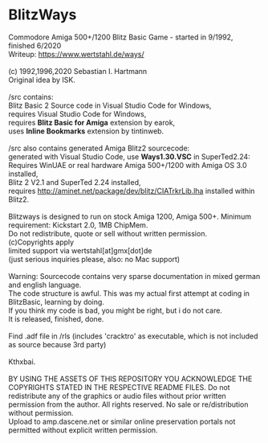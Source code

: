 # BlitzWays
Commodore Amiga 500+/1200 Blitz Basic Game - started in 9/1992, finished 6/2020<br>
Writeup: https://www.wertstahl.de/ways/<br>
<br>
(c) 1992,1996,2020 Sebastian I. Hartmann <br>
Original idea by ISK.<br> 
<br>
/src contains:<br>
Blitz Basic 2 Source code in Visual Studio Code for Windows,<br>
requires Visual Studio Code for Windows,<br>
requires <b>Blitz Basic for Amiga</b> extension by earok,<br>
uses <b>Inline Bookmarks</b> extension by tintinweb.<br>
<br>
/src also contains generated Amiga Blitz2 sourcecode:<br>
generated with Visual Studio Code, use <b>Ways1.30.VSC</b> in SuperTed2.24:<br>
Requires WinUAE or real hardware Amiga 500+/1200 with Amiga OS 3.0 installed,<br>
Blitz 2 V2.1 and SuperTed 2.24 installed,<br>
requires http://aminet.net/package/dev/blitz/CIATrkrLib.lha installed within Blitz2.<br>
<br>
Blitzways is designed to run on stock Amiga 1200, Amiga 500+. Minimum requirement: Kickstart 2.0, 1MB ChipMem.
<br>
Do not redistribute, quote or sell without written permission.<br>
(c)Copyrights apply<br>
limited support via wertstahl[at]gmx[dot]de<br>
(just serious inquiries please, also: no Mac support)<br>
<br>
Warning: Sourcecode contains very sparse documentation in mixed german and english language.<br>
The code structure is awful. This was my actual first attempt at coding in BlitzBasic, learning by doing.<br>
If you think my code is bad, you might be right, but i do not care. <br>
It is released, finished, done.<br>
<br>
Find .adf file in /rls (includes 'cracktro' as executable, which is not included as source because 3rd party) <br>
<br>
Kthxbai.<br>
<br>
BY USING THE ASSETS OF THIS REPOSITORY YOU ACKNOWLEDGE THE COPYRIGHTS STATED IN THE RESPECTIVE README FILES.
Do not redistribute any of the graphics or audio files without prior written permission from the author.
All rights reserved. No sale or re/distribution without permission.<br>
Upload to amp.dascene.net or similar online preservation portals not permitted without explicit written permission.<br>
